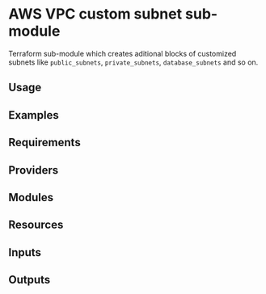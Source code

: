 # AWS VPC custom subnet sub-module

Terraform sub-module which creates aditional blocks of customized subnets like `public_subnets`, `private_subnets`, `database_subnets` and so on.

## Usage

## Examples

## Requirements

## Providers

## Modules

## Resources

## Inputs

## Outputs
